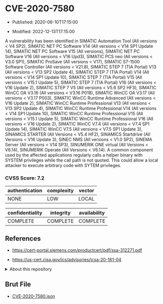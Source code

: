 # CVE-2020-7580

- Published: 2020-06-10T17:15:00

- Modified: 2022-12-13T17:15:00

A vulnerability has been identified in SIMATIC Automation Tool (All versions < V4 SP2), SIMATIC NET PC Software V14 (All versions < V14 SP1 Update 14), SIMATIC NET PC Software V15 (All versions), SIMATIC NET PC Software V16 (All versions < V16 Upd3), SIMATIC PCS neo (All versions < V3.0 SP1), SIMATIC ProSave (All versions < V17), SIMATIC S7-1500 Software Controller (All versions < V21.8), SIMATIC STEP 7 (TIA Portal) V13 (All versions < V13 SP2 Update 4), SIMATIC STEP 7 (TIA Portal) V14 (All versions < V14 SP1 Update 10), SIMATIC STEP 7 (TIA Portal) V15 (All versions < V15.1 Update 5), SIMATIC STEP 7 (TIA Portal) V16 (All versions < V16 Update 2), SIMATIC STEP 7 V5 (All versions < V5.6 SP2 HF3), SIMATIC WinCC OA V3.16 (All versions < V3.16 P018), SIMATIC WinCC OA V3.17 (All versions < V3.17 P003), SIMATIC WinCC Runtime Advanced (All versions < V16 Update 2), SIMATIC WinCC Runtime Professional V13 (All versions < V13 SP2 Update 4), SIMATIC WinCC Runtime Professional V14 (All versions < V14 SP1 Update 10), SIMATIC WinCC Runtime Professional V15 (All versions < V15.1 Update 5), SIMATIC WinCC Runtime Professional V16 (All versions < V16 Update 2), SIMATIC WinCC V7.4 (All versions < V7.4 SP1 Update 14), SIMATIC WinCC V7.5 (All versions < V7.5 SP1 Update 3), SINAMICS STARTER (All Versions < V5.4 HF2), SINAMICS Startdrive (All Versions < V16 Update 3), SINEC NMS (All versions < V1.0 SP2), SINEMA Server (All versions < V14 SP3), SINUMERIK ONE virtual (All Versions < V6.14), SINUMERIK Operate (All Versions < V6.14). A common component used by the affected applications regularly calls a helper binary with SYSTEM privileges while the call path is not quoted. This could allow a local attacker to execute arbitrary code with SYTEM privileges.

### CVSS Score: **7.2**

| authentication | complexity | vector |
| --- | --- | --- |
| NONE | LOW | LOCAL |

| confidentiality | integrity | availability |
| --- | --- | --- |
| COMPLETE | COMPLETE | COMPLETE |

## References

* https://cert-portal.siemens.com/productcert/pdf/ssa-312271.pdf

* https://us-cert.cisa.gov/ics/advisories/icsa-20-161-04

<details>
<summary>About this repository</summary> 

  This repository is part of the project [Live Hack CVE](https://github.com/Live-Hack-CVE). Main website can be found [www.live-hack.org](https://www.live-hack.org) 
  
  Made by [Sn0wAlice](https://github.com/Sn0wAlice) for the people that care about security and need to have a feed of the latest CVEs. Hope you enjoy it, don't forget to star the repo and follow me on [Twitter](https://twitter.com/Sn0wAlice) and [Github](https://github.com/Sn0wAlice). And that is my [personnal website](https://www.alice-snow.me/)

  - [Home Page](https://github.com/Live-Hack-CVE)
  - [Framework](https://github.com/Live-Hack-CVE/cve-framework)
  - [CVE database](https://github.com/Live-Hack-CVE/full_database)
  - [Changelog](https://github.com/Live-Hack-CVE/Changelog)
</details>

## Brut File

* [CVE-2020-7580.json](https://raw.githubusercontent.com/Live-Hack-CVE/full_database/main/cves/2020/CVE-2020-7580.json)

